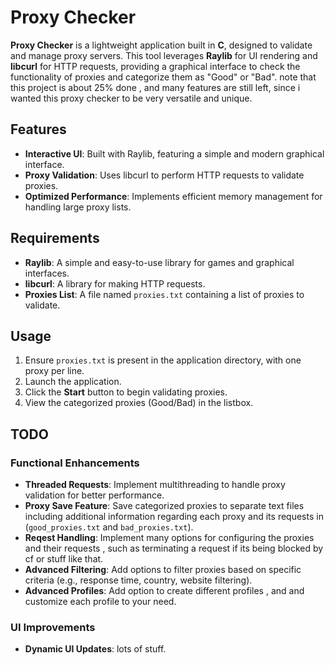 # Proxy Checker

**Proxy Checker** is a lightweight application built in **C**, designed to validate and manage proxy servers. This tool leverages **Raylib** for UI rendering and **libcurl** for HTTP requests, providing a graphical interface to check the functionality of proxies and categorize them as "Good" or "Bad". note that this project is about 25% done , and many features are still left, since i wanted this proxy checker to be very versatile and unique.

## Features
- **Interactive UI**: Built with Raylib, featuring a simple and modern graphical interface.
- **Proxy Validation**: Uses libcurl to perform HTTP requests to validate proxies.
- **Optimized Performance**: Implements efficient memory management for handling large proxy lists.

## Requirements
- **Raylib**: A simple and easy-to-use library for games and graphical interfaces.
- **libcurl**: A library for making HTTP requests.
- **Proxies List**: A file named `proxies.txt` containing a list of proxies to validate.

## Usage
1. Ensure `proxies.txt` is present in the application directory, with one proxy per line.
2. Launch the application.
3. Click the **Start** button to begin validating proxies.
4. View the categorized proxies (Good/Bad) in the listbox.

## TODO
### Functional Enhancements
- **Threaded Requests**: Implement multithreading to handle proxy validation for better performance.
- **Proxy Save Feature**: Save categorized proxies to separate text files including additional information regarding each proxy and its requests in (`good_proxies.txt` and `bad_proxies.txt`).
- **Reqest Handling**: Implement many options for configuring the proxies and their requests , such as terminating a request if its being blocked by cf or stuff like that.
- **Advanced Filtering**: Add options to filter proxies based on specific criteria (e.g., response time, country, website filtering).
- **Advanced Profiles**: Add option to create different profiles , and and customize each profile to your need.

### UI Improvements
- **Dynamic UI Updates**: lots of stuff.



